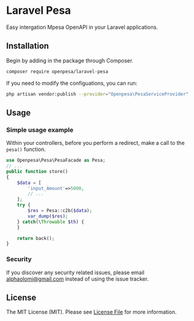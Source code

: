 # Laravel Pesa

Easy intergation Mpesa OpenAPI in your Laravel applications.

## Installation

Begin by adding in the package through Composer.

```sh
composer require openpesa/laravel-pesa
```

If you need to modify the configuations, you can run:

```sh
php artisan vendor:publish --provider="Openpesa\PesaServiceProvider"
```

## Usage

### Simple usage example

Within your controllers, before you perform a redirect, make a call to the `pesa()` function.

```php
use Openpesa\Pesa\PesaFacade as Pesa;
// ...
public function store()
{
    $data = [
        'input_Amount'=>5000,
        // ...
    ];
    try {
        $res = Pesa::c2b($data);
        var_dump($res);
    } catch(\Throwable $th) {
    }

    return back();
}
```

### Security

If you discover any security related issues, please email [alphaolomi@gmail.com](mailto:alphaolomi@gmail.com) instead of using the issue tracker.

## License

The MIT License (MIT). Please see [License File](LICENSE.md) for more information.
